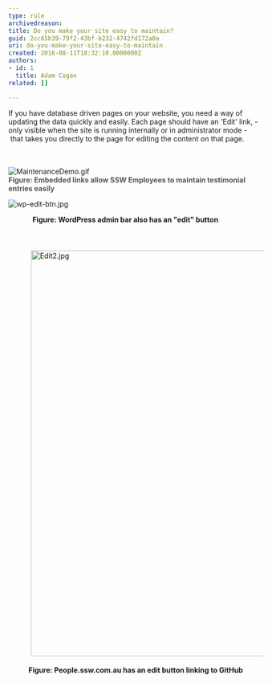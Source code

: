 ```yaml
---
type: rule
archivedreason: 
title: Do you make your site easy to maintain?
guid: 2cc65b39-79f2-43bf-b232-4742fd172a0a
uri: do-you-make-your-site-easy-to-maintain
created: 2016-08-11T18:32:10.0000000Z
authors:
- id: 1
  title: Adam Cogan
related: []

---
```



If you have database driven pages on your website, you need a way of updating the data quickly and easily. Each page should have an 'Edit' link, - only visible when the site is running internally or in administrator mode -&#160;that takes you directly to the page for editing the content on that page.​<br>
<br><excerpt class='endintro'></excerpt><br>
<dl class="image"><dt>​​​​​​<img src="/PublishingImages/MaintenanceDemo.gif" alt="MaintenanceDemo.gif" /></dt><dt><span style="color&#58;#555555;font-weight&#58;bold;">Figure&#58; Embedded links allow SSW Employees to maintain testimonial entries easily​</span><br></dt></dl><dl><dl class="ssw15-rteElement-ImageArea"><img src="/PublishingImages/wp-edit-btn.jpg" alt="wp-edit-btn.jpg" /><br></dl><dd>&#160; <strong>Figure&#58; WordPress admin bar also&#160;​has an &quot;edit&quot; button</strong><br></dd><dd><br></dd><dd><dl class="ssw15-rteElement-ImageArea">​<img src="/SiteAssets/make-your-site-easy-to-maintain/Edit2.jpg" alt="Edit2.jpg" style="margin&#58;5px;width&#58;808px;" /></dl><strong>Figure&#58; People.ssw.com.au has an edit button linking to GitHub​</strong><br></dd></dl>


